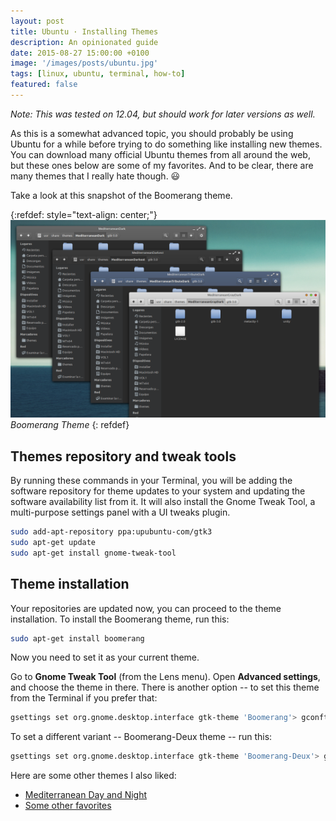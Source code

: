 ```yaml
---
layout: post
title: Ubuntu · Installing Themes
description: An opinionated guide
date: 2015-08-27 15:00:00 +0100
image: '/images/posts/ubuntu.jpg'
tags: [linux, ubuntu, terminal, how-to]
featured: false
---
```


_Note: This was tested on 12.04, but should work for later versions as well._

As this is a somewhat advanced topic, you should probably be using Ubuntu for a while before trying to do something like installing new themes. You can download many official Ubuntu themes from all around the web, but these ones below are some of my favorites. And to be clear, there are many themes that I really hate though. 😃

Take a look at this snapshot of the Boomerang theme.

{:refdef: style="text-align: center;"}
![Boomerang Theme](/images/posts/linux-theme.png)
*Boomerang Theme*
{: refdef}

## Themes repository and tweak tools

By running these commands in your Terminal, you will be adding the software repository for theme updates to your system and updating the software availability list from it. It will also install the Gnome Tweak Tool, a multi-purpose settings panel with a UI tweaks plugin.

```bash
sudo add-apt-repository ppa:upubuntu-com/gtk3
sudo apt-get update
sudo apt-get install gnome-tweak-tool
```

## Theme installation

Your repositories are updated now, you can proceed to the theme installation. To install the Boomerang theme, run this:

```bash
sudo apt-get install boomerang
```

Now you need to set it as your current theme.

Go to **Gnome Tweak Tool** (from the Lens menu). Open **Advanced settings**, and choose the theme in there. There is another option -- to set this theme from the Terminal if you prefer that:

```bash
gsettings set org.gnome.desktop.interface gtk-theme 'Boomerang'> gconftool-2 --set --type string /apps/metacity/general/theme 'Boomerang'
```

To set a different variant -- Boomerang-Deux theme -- run this:

```bash
gsettings set org.gnome.desktop.interface gtk-theme 'Boomerang-Deux'> gconftool-2 --set --type string /apps/metacity/general/theme 'Boomerang-Deux'
```

Here are some other themes I also liked:

  - [Mediterranean Day and Night](http://www.webupd8.org/2013/01/beautiful-mediterraneannight-gtk-36.html)
  - [Some other favorites](http://www.webupd8.org/2012/11/8-gtk-36-compatible-themes-available-in.html)
